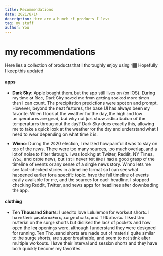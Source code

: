 ```yaml
---
title: Recommendations
date: 2021/8/14
description: Here are a bunch of products I love 
tag: my stuff
author: You
---
```


# my recommendations
Here lies a collection of products that I thoroughly enjoy using 👇🏾
Hopefully I keep this updated 


#### apps

- **Dark Sky**: Apple bought them, but the app still lives on (on iOS). During my time at Rice, Dark Sky saved me from getting soaked more times than I can count. The precipitation predictions were spot on and prompt. However, beyond the neat features, the base UI has always been my favorite. When I look at the weather for the day, the high and low temperatures are great, but why not just show a distribution of the temperatures throughout the day? Dark Sky does exactly this, allowing me to take a quick look at the weather for the day and understand what I need to wear depending on what time it is. 

- **Winno**: During the 2020 election, I realized how painful it was to stay on top of the news. There were too many sources, too much overlap, and a lot of noise to filter through. I was looking at Twitter, Reddit, NY Times, WSJ, and cable news, but I still never felt like I had a good grasp of the timeline of events or any sense of a single news story. Winno lets me see fact-checked stories in a timeline format so I can see what happened earlier for a specific topic, have the full timeline of events easily available for me, and the sources for each headline. I stopped checking Reddit, Twitter, and news apps for headlines after downloading the app. 

#### clothing

- **Ten Thousand Shorts**: I used to love Lululemon for workout shorts. I have their pacebreakers, surge shorts, and THE shorts. I liked the material on the surge shorts but disliked the lack of pockets and how open the leg openings were, although I understand they were designed for running. Ten Thousand shorts are made out of material quite similar to the surge shorts, are super breathable, and seem to not stink after multiple workouts. I have their interval and session shorts and they have both quickly become my favorites. 


